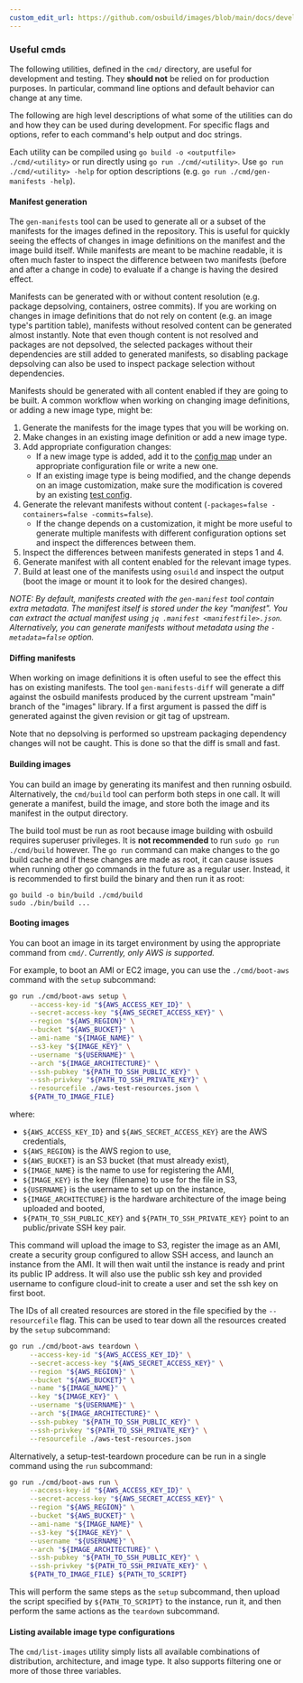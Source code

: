 ```yaml
---
custom_edit_url: https://github.com/osbuild/images/blob/main/docs/developer/cmds.md
---
```

### Useful cmds

The following utilities, defined in the `cmd/` directory, are useful for
development and testing. They **should not** be relied on for production
purposes. In particular, command line options and default behavior can change
at any time.

The following are high level descriptions of what some of the utilities can do
and how they can be used during development. For specific flags and options,
refer to each command's help output and doc strings.

Each utility can be compiled using `go build -o <outputfile> ./cmd/<utility>`
or run directly using `go run ./cmd/<utility>`. Use `go run ./cmd/<utility>
-help` for option descriptions (e.g. `go run ./cmd/gen-manifests -help`).

#### Manifest generation

The `gen-manifests` tool can be used to generate all or a subset of the
manifests for the images defined in the repository. This is useful for quickly
seeing the effects of changes in image definitions on the manifest and the
image build itself. While manifests are meant to be machine readable, it is
often much faster to inspect the difference between two manifests (before and
after a change in code) to evaluate if a change is having the desired effect.

Manifests can be generated with or without content resolution (e.g. package
depsolving, containers, ostree commits). If you are working on changes in image
definitions that do not rely on content (e.g. an image type's partition table),
manifests without resolved content can be generated almost instantly. Note that
even though content is not resolved and packages are not depsolved, the
selected packages without their dependencies are still added to generated
manifests, so disabling package depsolving can also be used to inspect package
selection without dependencies.

Manifests should be generated with all content enabled if they are going to be
built. A common workflow when working on changing image definitions, or adding
a new image type, might be:
1. Generate the manifests for the image types that you will be working on.
2. Make changes in an existing image definition or add a new image type.
3. Add appropriate configuration changes:
    - If a new image type is added, add it to the [config
      map](https://github.com/osbuild/images/tree/main/docs/developer/test/config-map.json) under an appropriate configuration file or
      write a new one.
    - If an existing image type is being modified, and the change depends on an
      image customization, make sure the modification is covered by an existing
      [test config](https://github.com/osbuild/images/tree/main/docs/developer/test/configs).
4. Generate the relevant manifests without content (`-packages=false
   -containers=false -commits=false`).
    - If the change depends on a customization, it might be more useful to
      generate multiple manifests with different configuration options set and
      inspect the differences between them.
5. Inspect the differences between manifests generated in steps 1 and 4.
6. Generate manifest with all content enabled for the relevant image types.
7. Build at least one of the manifests using `osuild` and inspect the output
   (boot the image or mount it to look for the desired changes).

_NOTE: By default, manifests created with the `gen-manifest` tool contain extra
metadata. The manifest itself is stored under the key "manifest". You can
extract the actual manifest using `jq .manifest
<manifestfile>.json`. Alternatively, you can generate manifests without
metadata using the `-metadata=false` option._

#### Diffing manifests

When working on image definitions it is often useful to see the effect
this has on existing manifests. The tool `gen-manifests-diff` will generate
a diff against the osbuild manifests produced by the current upstream "main"
branch of the "images" library. If a first argument is passed the diff
is generated against the given revision or git tag of upstream.

Note that no depsolving is performed so upstream packaging dependency
changes will not be caught. This is done so that the diff is small and
fast.

#### Building images

You can build an image by generating its manifest and then running
osbuild. Alternatively, the `cmd/build` tool can perform both steps in one
call. It will generate a manifest, build the image, and store both the image
and its manifest in the output directory.

The build tool must be run as root because image building with osbuild requires
superuser privileges. It is **not recommended** to run `sudo go run
./cmd/build` however. The `go run` command can make changes to the go build
cache and if these changes are made as root, it can cause issues when running
other go commands in the future as a regular user. Instead, it is recommended
to first build the binary and then run it as root:
```
go build -o bin/build ./cmd/build
sudo ./bin/build ...
```

#### Booting images

You can boot an image in its target environment by using the appropriate
command from `cmd/`. _Currently, only AWS is supported._

For example, to boot an AMI or EC2 image, you can use the `./cmd/boot-aws`
command with the `setup` subcommand:
```bash
go run ./cmd/boot-aws setup \
     --access-key-id "${AWS_ACCESS_KEY_ID}" \
     --secret-access-key "${AWS_SECRET_ACCESS_KEY}" \
     --region "${AWS_REGION}" \
     --bucket "${AWS_BUCKET}" \
     --ami-name "${IMAGE_NAME}" \
     --s3-key "${IMAGE_KEY}" \
     --username "${USERNAME}" \
     --arch "${IMAGE_ARCHITECTURE}" \
     --ssh-pubkey "${PATH_TO_SSH_PUBLIC_KEY}" \
     --ssh-privkey "${PATH_TO_SSH_PRIVATE_KEY}" \
     --resourcefile ./aws-test-resources.json \
     ${PATH_TO_IMAGE_FILE}
```
where:
- `${AWS_ACCESS_KEY_ID}` and `${AWS_SECRET_ACCESS_KEY}` are the AWS credentials,
- `${AWS_REGION}` is the AWS region to use,
- `${AWS_BUCKET}` is an S3 bucket (that must already exist),
- `${IMAGE_NAME}` is the name to use for registering the AMI,
- `${IMAGE_KEY}` is the key (filename) to use for the file in S3,
- `${USERNAME}` is the username to set up on the instance,
- `${IMAGE_ARCHITECTURE}` is the hardware architecture of the image being
  uploaded and booted,
- `${PATH_TO_SSH_PUBLIC_KEY}` and `${PATH_TO_SSH_PRIVATE_KEY}` point to an
  public/private SSH key pair.

This command will upload the image to S3, register the image as an AMI, create
a security group configured to allow SSH access, and launch an instance from
the AMI. It will then wait until the instance is ready and print its public IP
address. It will also use the public ssh key and provided username to configure
cloud-init to create a user and set the ssh key on first boot.

The IDs of all created resources are stored in the file specified by the
`--resourcefile` flag. This can be used to tear down all the resources created
by the `setup` subcommand:
```bash
go run ./cmd/boot-aws teardown \
     --access-key-id "${AWS_ACCESS_KEY_ID}" \
     --secret-access-key "${AWS_SECRET_ACCESS_KEY}" \
     --region "${AWS_REGION}" \
     --bucket "${AWS_BUCKET}" \
     --name "${IMAGE_NAME}" \
     --key "${IMAGE_KEY}" \
     --username "${USERNAME}" \
     --arch "${IMAGE_ARCHITECTURE}" \
     --ssh-pubkey "${PATH_TO_SSH_PUBLIC_KEY}" \
     --ssh-privkey "${PATH_TO_SSH_PRIVATE_KEY}" \
     --resourcefile ./aws-test-resources.json
```

Alternatively, a setup-test-teardown procedure can be run in a single command using the `run` subcommand:
```bash
go run ./cmd/boot-aws run \
     --access-key-id "${AWS_ACCESS_KEY_ID}" \
     --secret-access-key "${AWS_SECRET_ACCESS_KEY}" \
     --region "${AWS_REGION}" \
     --bucket "${AWS_BUCKET}" \
     --ami-name "${IMAGE_NAME}" \
     --s3-key "${IMAGE_KEY}" \
     --username "${USERNAME}" \
     --arch "${IMAGE_ARCHITECTURE}" \
     --ssh-pubkey "${PATH_TO_SSH_PUBLIC_KEY}" \
     --ssh-privkey "${PATH_TO_SSH_PRIVATE_KEY}" \
     ${PATH_TO_IMAGE_FILE} ${PATH_TO_SCRIPT}
```

This will perform the same steps as the `setup` subcommand, then upload the
script specified by `${PATH_TO_SCRIPT}` to the instance, run it, and then
perform the same actions as the `teardown` subcommand.

#### Listing available image type configurations

The `cmd/list-images` utility simply lists all available combinations of
distribution, architecture, and image type. It also supports filtering one or
more of those three variables.

